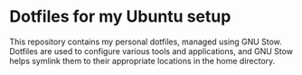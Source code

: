 # Dotfiles for my Ubuntu setup

This repository contains my personal dotfiles, managed using GNU Stow. Dotfiles are used to configure various tools and applications, and GNU Stow helps symlink them to their appropriate locations in the home directory.
